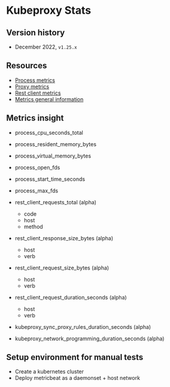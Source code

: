 # Kubeproxy Stats

## Version history

- December 2022, `v1.25.x`

## Resources

- [Process metrics](https://github.com/kubernetes/kubernetes/blob/master/vendor/github.com/prometheus/client_golang/prometheus/process_collector.go)
- [Proxy metrics](https://github.com/kubernetes/kubernetes/blob/master/pkg/proxy/metrics/metrics.go)
- [Rest client metrics](https://github.com/kubernetes/component-base/blob/master/metrics/prometheus/restclient/metrics.go)
- [Metrics general information](https://kubernetes.io/docs/reference/instrumentation/metrics/)


## Metrics insight

- process_cpu_seconds_total
- process_resident_memory_bytes
- process_virtual_memory_bytes
- process_open_fds
- process_start_time_seconds
- process_max_fds


- rest_client_requests_total (alpha)
    - code
    - host
    - method
- rest_client_response_size_bytes (alpha)
    - host
    - verb
- rest_client_request_size_bytes (alpha)
    - host
    - verb
- rest_client_request_duration_seconds (alpha)
    - host
    - verb


- kubeproxy_sync_proxy_rules_duration_seconds (alpha)
- kubeproxy_network_programming_duration_seconds (alpha)

## Setup environment for manual tests

- Create a kubernetes cluster
- Deploy metricbeat as a daemonset + host network
